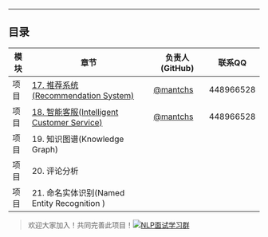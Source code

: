 ------



## 目录

| 模块 | 章节                                                         | 负责人(GitHub)                          | 联系QQ    |
| ---- | ------------------------------------------------------------ | --------------------------------------- | --------- |
| 项目 | [17. 推荐系统(Recommendation System)](https://github.com/NLP-LOVE/ML-NLP/tree/master/Project/17.%20Recommendation%20System) | [@mantchs](https://github.com/NLP-LOVE) | 448966528 |
| 项目 | [18. 智能客服(Intelligent Customer Service)](https://github.com/NLP-LOVE/ML-NLP/tree/master/Project/18.%20Intelligent%20Customer%20Service) | [@mantchs](https://github.com/NLP-LOVE) | 448966528 |
| 项目 | 19. 知识图谱(Knowledge Graph)                                                 |                                         |           |
| 项目 | 20. 评论分析                                                 |                                         |           |
| 项目 | 21. 命名实体识别(Named Entity Recognition )                                                 |                                         |           |


> 欢迎大家加入！共同完善此项目！<a target="_blank" href="//shang.qq.com/wpa/qunwpa?idkey=863f915b9178560bd32ca07cd090a7d9e6f5f90fcff5667489697b1621cecdb3"><img border="0" src="http://pub.idqqimg.com/wpa/images/group.png" alt="NLP面试学习群" title="NLP面试学习群"></a>
